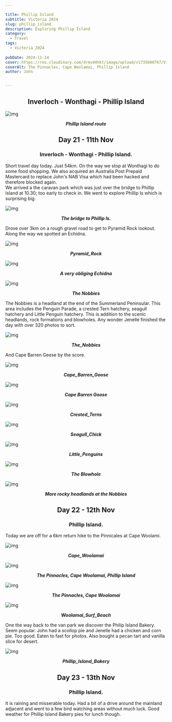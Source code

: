 ```yaml
---

title: Phillip Island
subtitle: Victoria 2024
slug: phillip_island
description: Exploring Phillip Island
category:
  - Travel
tags:
  - Victoria_2024
  
pubDate: 2024-11-14
cover: https://res.cloudinary.com/drmvd4hkt/image/upload/v1735680767/Victoria_2024_Hero_Images/A_Hero_The_Pinnancles_Cape_Woolamai_Phillip_Island_2_P1064861_qmg2ow.jpg
coverAlt: The Pinnacles, Cape Woolamai, Phillip Island
author: John


---
```




<h2 style="text-align:center; "> Inverloch - Wonthagi - Phillip Island </h2>

![img](../../Images/Phillip_Island/Map_of_Phillip_Island.jpg)
***<p style="text-align:center; ">Phillip Island route </p>***

<h2 style="text-align:center; "> Day 21 - 11th Nov</h2>

<h3 style="text-align:center; "> Inverloch - Wonthagi - Phillip Island. </h3>


Short travel day today. Just 54km. On the way we stop at Wonthagi to do some food shopping. We also acquired an Australia Post Prepaid Mastercard to replace John's NAB Visa which had been hacked and therefore blocked again.
<br />
We arrived a the caravan park which was just over the bridge to Phillip Island  at 10.30; too early to check in. We went to explore Phillip Is which is surprising big.


![img](../../Images/Phillip_Island/Phillip_Island_Bridge_IMG_6167.jpg)
 ***<p style="text-align:center; "> The bridge to Phillip Is. </p>***


 Drove over 3km on a rough gravel road to get to Pyramid Rock lookout. Along the way we spotted an Echidna.

![img](../../Images/Phillip_Island/Pyramid_Rock_Philip_Island_DSC7846.jpg)
 ***<p style="text-align:center; "> Pyramid_Rock </p>***

 
![img](../../Images/Phillip_Island/Echidna_Phillip_Island_P1412007.jpg)
 ***<p style="text-align:center; "> A very obliging Echidna </p>***



![img](../../Images/Phillip_Island/The_Nobbies_Phillip_Island_1_P1064803.jpg)
 ***<p style="text-align:center; "> The Nobbies </p>***


The Nobbies is a headland at the end of the Summerland Peninsular. This area includes the Penguin Parade, a crested Tern hatchery, seagull hatchery and Little Penguin hatchery. This is addition to the scenic headlands, rock formations and blowholes. Any wonder Jenelle finished the day with over 320 photos to sort.

![img](../../Images/Phillip_Island/The_Nobbies_Phillip_Island_2_P1064824.jpg)
 ***<p style="text-align:center; "> The_Nobbies</p>***

And Cape Barren Geese by the score.

![img](../../Images/Phillip_Island/Cape_Barren_Goose2_Phillip_Island_DSC7892.jpg)
 ***<p style="text-align:center; "> Cape_Barren_Goose </p>***

![img](../../Images/Phillip_Island/Cape_Barren_Goose_Phillip_Island_DSC7885.jpg)
 ***<p style="text-align:center; "> Cape Barren Goose </p>***

![img](../../Images/Phillip_Island/Crested_Terns_Noobies_Phillip_Island_P1412045.jpg)
 ***<p style="text-align:center; "> Crested_Terns </p>***

![img](../../Images/Phillip_Island/Seagull_Chick_Nobbies_Phillip_Island_P1412046-Edit-Edit.jpg)
 ***<p style="text-align:center; "> Seagull_Chick </p>***

![img](../../Images/Phillip_Island/Little_Penguins_Nobbies_Phillip_IslandP1412039-Edit.jpg)
 ***<p style="text-align:center; "> Little_Penguins </p>***

![img](../../Images/Phillip_Island/Phillip_Island_Nobbies_Blowhole_IMG_6199.jpg)
 ***<p style="text-align:center; "> The Blowhole </p>***

![img](../../Images/Phillip_Island/The_Nobbies_Phillip_Island_2_P1064824.jpg)
 ***<p style="text-align:center; "> More rocky headlands at the Nobbies </p>***


<h2 style="text-align:center; "> Day 22 - 12th Nov</h2>

<h3 style="text-align:center; "> Phillip Island. </h3>

Today we are off for a  6km return hike to the Pinnicales at Cape Woolami. 

![img](../../Images/Phillip_Island/Cape_Woolamai_Phillip_Island_P1064846.jpg)
 ***<p style="text-align:center; "> Cape_Woolamai </p>***

![img](../../Images/Phillip_Island/A_Hero_The_Pinnancles_Cape_Woolamai_Phillip_Island_2_P1064861.jpg)
 ***<p style="text-align:center; "> The Pinnacles, Cape Woolamai, Phillip Island </p>***

![img](../../Images/Phillip_Island/Cape_Woolami_Pinnancles_IMG_6216-Edit.jpg)
 ***<p style="text-align:center; "> The Pinnacles, Cape Woolamai </p>***

![img](../../Images/Phillip_Island/Woolamai_Surf_Beach_P1064913.jpg)
 ***<p style="text-align:center; "> Woolamai_Surf_Beach </p>***

 One the way back to the van park we discover the Philip Island Bakery. Seem popular. John had a scollop pie and Jenelle had a chicken and corn pie. Too good. Eaten to fast for photos. Also bought a pecan tart and vanilla slice for desert.

![img](../../Images/Phillip_Island/Phillip_Island_Bakery_IMG_6230.jpg)
 ***<p style="text-align:center; "> Phillip_Island_Bakery </p>***


<h2 style="text-align:center; "> Day 23 - 13th Nov</h2>

<h3 style="text-align:center; "> Phillip Island. </h3>


It is raining and misserable today. Had a bit of a drive around the mainland adjacent and went to a few bird watching areas without much luck. Good weather for Phillip Island Bakery pies for lunch though.

<!-- ![img](../../Images/Phillip_Island/.jpg)
 ***<p style="text-align:center; "> Replace </p>*** -->
 